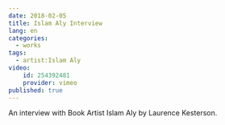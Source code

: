 ```yaml
---
date: 2018-02-05
title: Islam Aly Interview
lang: en
categories:
  - works
tags:
  - artist:Islam Aly
video: 
    id: 254392481
    provider: vimeo
published: true
---
```


An interview with Book Artist Islam Aly by Laurence Kesterson.
